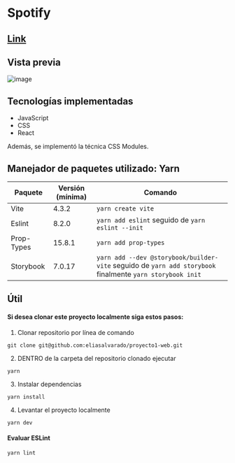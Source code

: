 # Spotify

## [Link](https://uvgenios.online/21808/spotify)


## Vista previa
![image](https://github.com/eliasalvarado/proyecto1-web/assets/77988653/98cc299b-4114-4654-a790-f1fcc09b384b)

## Tecnologías implementadas
- JavaScript
- CSS
- React

Además, se implementó la técnica CSS Modules.

## Manejador de paquetes utilizado: Yarn
| Paquete | Versión (mínima) | Comando |
| ------------  | -------------  |  -------------                                        |
| Vite | 4.3.2 | ` yarn create vite ` |
| Eslint | 8.2.0 | ` yarn add eslint ` seguido de ` yarn eslint --init ` |
| Prop-Types | 15.8.1 | ` yarn add prop-types ` |
| Storybook | 7.0.17 | ` yarn add --dev @storybook/builder-vite ` seguido de ` yarn add storybook ` finalmente ` yarn storybook init ` |

## Útil
#### Si desea clonar este proyecto localmente siga estos pasos:
1. Clonar repositorio por línea de comando
```
git clone git@github.com:eliasalvarado/proyecto1-web.git
```
2. DENTRO de la carpeta del repositorio clonado ejecutar
```
yarn
```
3. Instalar dependencias
```
yarn install
```
4. Levantar el proyecto localmente
```
yarn dev
```

#### Evaluar ESLint
```
yarn lint
```
